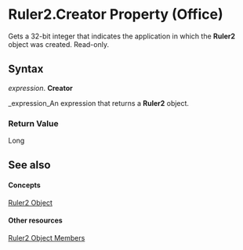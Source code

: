 
# Ruler2.Creator Property (Office)

Gets a 32-bit integer that indicates the application in which the  **Ruler2** object was created. Read-only.


## Syntax

 _expression_. **Creator**

 _expression_An expression that returns a  **Ruler2** object.


### Return Value

Long


## See also


#### Concepts


 [Ruler2 Object](a1632624-cdae-08db-4b5d-78311dbb224a.md)
#### Other resources


 [Ruler2 Object Members](f9cc2d59-b8be-a23b-1b74-6a9552358cf5.md)
